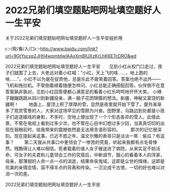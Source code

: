 # 2022兄弟们填空题贴吧网址填空题好人一生平安
关于2022兄弟们填空题贴吧网址填空题好人一生平安娃折用

👉/观/看/入/口👉http://www.baidu.com/link?url=9GtYscxq2JHtl4wpmtdwIAAxXmBlUXzKrLhK6E7cDRO&wd

2022兄弟们填空题贴吧网址填空题好人一生平安　　见到小红从校门口走过，孩子们就围了上去，大老远对着小红喊：“小红，天上飞的啥……，地上跑的啥……”。小红不以为是在捉弄他，总是乐此不疲笑着回答。答案也绝不出外——飞机和拖拉机。不管倒着顺着随便怎样问，小红总能正确搭配回答。伙伴倒不在意答案孰非孰对，见到小红回答便都心满意足的看着小红乐呵呵地开怀大笑。
小辣子蹦蹦跳跳从四川到新疆投亲，满－脑子花团锦簇的想法。新疆，神秘又富饶的新疆啊！
　　地面上，屋顶上积了厚厚的雪，显然是夜里就开始下雪了。屋外渐渐多了观赏雪景的人，大家对这场罕见的雪颇为兴奋。田野里，马路边到处都是小孩子们追逐嬉戏的身影，不多时，空地上便出现了一个个形态各异的雪人。此情此景，不管在电视上看到过多少次，也不管在心目中幻想过多少回，当真真切切的出现在我眼前时，给我带来的震撼依然是无法用言语形容的。
　　那次的记忆很深刻。现在提起来这事，已近不惑之年、温文尔雅的表哥只是淡淡一笑：偷瓜？有这事？
　　第二天我从共事口中更领会了一惨苦的究竟，听起来我都有点毛骨悚然。残酷得让人难以相信。死者载着的谁人女子被送进了病院，从来实足不妨活命，可女子的夫君和儿童领会工作的究竟后，中断调节，狠心的看着本人的浑家，母亲，那薄弱的人命一点一点的消逝，结果命丧鬼域，这即是尘世的情绪，这即是优美的亲情恋情，容不得半点的背离和传染。一沉沦成千古恨，一切的好也难以对消一次的差。

2022兄弟们填空题贴吧网址填空题好人一生平安
